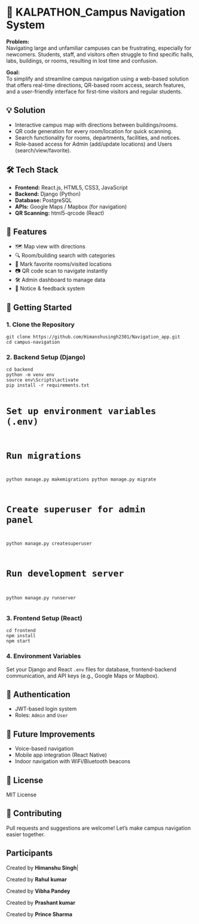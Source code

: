 <h1>🏫 KALPATHON_Campus Navigation System</h1>

<p><strong>Problem:</strong><br>
Navigating large and unfamiliar campuses can be frustrating, especially for newcomers. Students, staff, and visitors often struggle to find specific halls, labs, buildings, or rooms, resulting in lost time and confusion.</p>

<p><strong>Goal:</strong><br>
To simplify and streamline campus navigation using a web-based solution that offers real-time directions, QR-based room access, search features, and a user-friendly interface for first-time visitors and regular students.</p>

<h2>💡 Solution</h2>
<ul>
  <li>Interactive campus map with directions between buildings/rooms.</li>
  <li>QR code generation for every room/location for quick scanning.</li>
  <li>Search functionality for rooms, departments, facilities, and notices.</li>
  <li>Role-based access for Admin (add/update locations) and Users (search/view/favorite).</li>
</ul>

<h2>🛠 Tech Stack</h2>
<ul>
  <li><strong>Frontend:</strong> React.js, HTML5, CSS3, JavaScript</li>
  <li><strong>Backend:</strong> Django (Python)</li>
  <li><strong>Database:</strong> PostgreSQL</li>
  <li><strong>APIs:</strong> Google Maps / Mapbox (for navigation)</li>
  <li><strong>QR Scanning:</strong> html5-qrcode (React)</li>
</ul>

<h2>📁 Features</h2>
<ul>
  <li>🗺️ Map view with directions</li>
  <li>🔍 Room/building search with categories</li>
  <li>📌 Mark favorite rooms/visited locations</li>
  <li>📷 QR code scan to navigate instantly</li>
  <li>🛠️ Admin dashboard to manage data</li>
  <li>📝 Notice & feedback system</li>
</ul>

<h2>🚀 Getting Started</h2>

<h3>1. Clone the Repository</h3>
<pre><code>git clone https://github.com/Himanshusingh2301/Navigation_app.git
cd campus-navigation</code></pre>

<h3>2. Backend Setup (Django)</h3>
<pre><code>cd backend
python -m venv env
source env\Scripts\activate
pip install -r requirements.txt

# Set up environment variables (.env)
# Run migrations
python manage.py makemigrations
python manage.py migrate

# Create superuser for admin panel
python manage.py createsuperuser

# Run development server
python manage.py runserver</code></pre>

<h3>3. Frontend Setup (React)</h3>
<pre><code>cd frontend
npm install
npm start</code></pre>

<h3>4. Environment Variables</h3>
<p>Set your Django and React <code>.env</code> files for database, frontend-backend communication, and API keys (e.g., Google Maps or Mapbox).</p>

<h2>🔐 Authentication</h2>
<ul>
  <li>JWT-based login system</li>
  <li>Roles: <code>Admin</code> and <code>User</code></li>
</ul>

<h2>📌 Future Improvements</h2>
<ul>
  <li>Voice-based navigation</li>
  <li>Mobile app integration (React Native)</li>
  <li>Indoor navigation with WiFi/Bluetooth beacons</li>
</ul>

<h2>📝 License</h2>
<p>MIT License</p>

<h2>🤝 Contributing</h2>
<p>Pull requests and suggestions are welcome! Let’s make campus navigation easier together.</p>

<h2>Participants</h2>
<p>Created by <strong>Himanshu Singh</strong>|
<p>Created by <strong>Rahul kumar</strong> 
<p>Created by <strong>Vibha Pandey</strong> 
<p>Created by <strong>Prashant kumar</strong> 
<p>Created by <strong>Prince Sharma</strong> 
